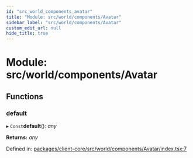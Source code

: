 ```yaml
---
id: "src_world_components_avatar"
title: "Module: src/world/components/Avatar"
sidebar_label: "src/world/components/Avatar"
custom_edit_url: null
hide_title: true
---
```


# Module: src/world/components/Avatar

## Functions

### default

▸ `Const`**default**(): *any*

**Returns:** *any*

Defined in: [packages/client-core/src/world/components/Avatar/index.tsx:7](https://github.com/xr3ngine/xr3ngine/blob/65dfcf39a/packages/client-core/src/world/components/Avatar/index.tsx#L7)
